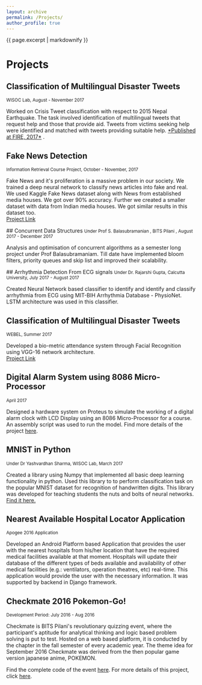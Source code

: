 ```yaml
---
layout: archive
permalink: /Projects/
author_profile: true
---
```


{{ page.excerpt | markdownify }}

# Projects
## Classification of Multilingual Disaster Tweets
<small>WISOC Lab,  August - November 2017</small>
<p>Worked on Crisis Tweet classification with respect to 2015 Nepal Earthquake.
The task involved identification of multilingual tweets that request help and those
that provide aid. Tweets from victims seeking help were identified and matched
with tweets providing suitable help. <a href ="http://ceur-ws.org/Vol-2036/T2-3.pdf"> *Published at FIRE, 2017*</a> .</p>

## Fake News Detection
<small> Information Retrieval Course Project, October - November, 2017 </small>
<p>Fake News and it's proliferation is a massive problem in our society. We trained a deep neural network to classify news articles into fake and real. We used Kaggle Fake News dataset along with News from established media houses. We got over 90% accuracy. 
Further we created a smaller dataset with data from Indian media houses. We got similar results in this dataset too.
<a href ="https://github.com/atalukdar/FakeNewsDetector"> <br>Project Link </a></p>
## Concurrent Data Structures
<small> Under Prof S. Balasubramanian , BITS Pilani , August 2017 - December 2017
</small>
<p>
Analysis and optimisation of concurrent algorithms as a semester long project under Prof Balasubramaniam. Till date have implemented bloom filters, priority queues and skip list and improved their scalability.
</p>
## Arrhythmia Detection From ECG signals 
<small> Under Dr. Rajarshi Gupta, Calcutta University, July 2017 - August 2017
</small>

<p>Created Neural Network based classifier to identify and identify and classify arrhythmia from ECG using MIT-BIH Arrhythmia Database - PhysioNet. LSTM architecture was used in this classifier.
</p>

## Classification of Multilingual Disaster Tweets
<small>WEBEL, Summer 2017</small>
<p>Developed  a bio-metric attendance system through Facial Recognition using
VGG-16 network architecture.<a href ="https://github.com/atalukdar/facial_recognition"><br>Project Link</a></p>

## Digital Alarm System using 8086 Micro-Processor
<small>April 2017</small>

<p>Designed a hardware system on Proteus to simulate the working of a digital alarm clock with LCD Display using an 8086 Micro-Processor for a course. An assembly script was used to run the model. Find more details of the project <a href="https://github.com/atalukdar/MUPI_digital_clock">here</a>.</p>

## MNIST in Python
<small>Under Dr Yashvardhan Sharma, WISOC Lab,  March 2017</small>

<p>Created a library using Numpy that implemented all basic deep learning functionality in python. Used this library to to perform classification task on the popular MNIST dataset for recognition of handwritten digits. This library was developed for teaching students the nuts and bolts of neural networks.
<a href ="https://github.com/atalukdar/MNISTinPython">Find it here.</a></p>

## Nearest Available Hospital Locator Application 
<small>Apogee 2016 Application
</small>
<p>
Developed an Android Platform based Application that provides the user with the nearest hospitals from his/her location that have the required medical facilities available at that moment. Hospitals will update their database of the different types of beds available and availability of other medical facilities (e.g.: ventilators, operation theatres, etc) real-time. This application would provide the user with the necessary information. It was supported by backend in Django framework.
</p>


## Checkmate 2016 Pokemon-Go!
<small>Development Period: July 2016 - Aug 2016 </small><br>

<p>Checkmate is BITS Pilani's revolutionary quizzing event, where the participant's aptitude for analytical thinking and logic based problem solving is put to test. Hosted on a web based platform, it is conducted by the chapter in the fall semester of every academic year. The theme idea for September 2016 Checkmate was derived from the then popular game version japanese anime, POKEMON.</p>

<p>Find the complete code of the event <a href="https://github.com/jbnerd/Pokemon-Checkmate-2016">here</a>. For more details of this project, click <a href="/projects/Checkmate_2016_pokemon_go/">here</a>.</p>


